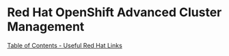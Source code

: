 # Red Hat OpenShift Advanced Cluster Management

[Table of Contents - Useful Red Hat Links](https://github.com/pslucas0212/UsefulRedHatLinks)
